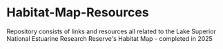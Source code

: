 # Habitat-Map-Resources
Repository consists of links and resources all related to the Lake Superior National Estuarine Research Reserve's Habitat Map - completed in 2025
